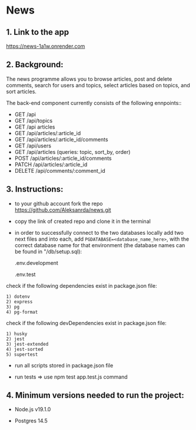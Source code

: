 # News

## 1. Link to the app

https://news-1a1w.onrender.com

## 2. Background:

The news programme allows you to browse articles, post and delete comments, search for users and topics, select articles based on topics, and sort articles.

The back-end component currently consists of the following ennpoints::
 
- GET /api
- GET /api/topics
- GET /api articles
- GET /api/articles/:article_id
- GET /api/articles/:article_id/comments
- GET /api/users
- GET /api/articles (queries: topic, sort_by, order)
- POST /api/articles/:article_id/comments
- PATCH /api/articles/:article_id
- DELETE /api/comments/:comment_id

## 3. Instructions:

- to your github account fork the repo https://github.com/Aleksanrda/news.git

- copy the link of created repo and clone it in the terminal

- in order to successfully connect to the two databases locally add two next files and into each, add `PGDATABASE=<database_name_here>`, with the correct database name for that environment (the database names can be found in "/db/setup.sql):

    .env.development

    .env.test

check if the following dependencies exist in package.json file:

    1) dotenv
    2) express
    3) pg
    4) pg-format

check if the following devDependencies exist in package.json file:

    1) husky
    2) jest
    3) jest-extended
    4) jest-sorted
    5) supertest

- run all scripts stored in package.json file

- run tests => use npm test app.test.js command

## 4. Minimum versions needed to run the project:

 - Node.js v19.1.0

 - Postgres 14.5